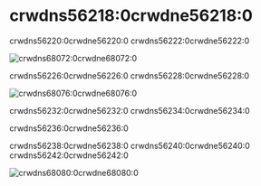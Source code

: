 # crwdns56218:0crwdne56218:0

crwdns56220:0crwdne56220:0 crwdns56222:0crwdne56222:0

![crwdns68072:0crwdne68072:0](crwdns68070:0crwdne68070:0)

crwdns56226:0crwdne56226:0 crwdns56228:0crwdne56228:0

![crwdns68076:0crwdne68076:0](crwdns68074:0crwdne68074:0)

crwdns56232:0crwdne56232:0 crwdns56234:0crwdne56234:0

crwdns56236:0crwdne56236:0

crwdns56238:0crwdne56238:0  crwdns56240:0crwdne56240:0  crwdns56242:0crwdne56242:0

![crwdns68080:0crwdne68080:0](crwdns68078:0crwdne68078:0)
